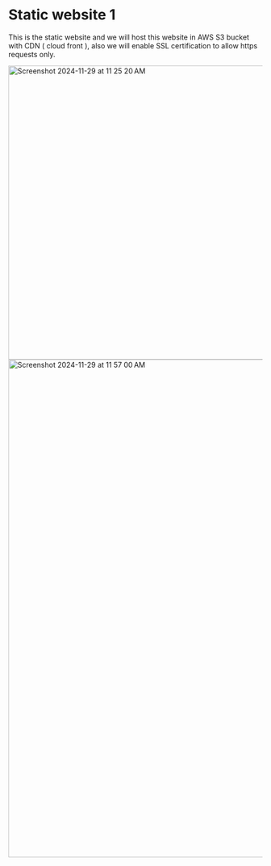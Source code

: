 # Static website 1
This is the static website and we will host this website in AWS S3 bucket with CDN ( cloud front ), also we will enable SSL certification to allow https requests only.

<img width="583" alt="Screenshot 2024-11-29 at 11 25 20 AM" src="https://github.com/user-attachments/assets/26264a60-f09d-4af0-8f33-3f8762dffd0e">
<img width="988" alt="Screenshot 2024-11-29 at 11 57 00 AM" src="https://github.com/user-attachments/assets/b95d656d-c6d5-4233-ab87-7e78e06741e8">
